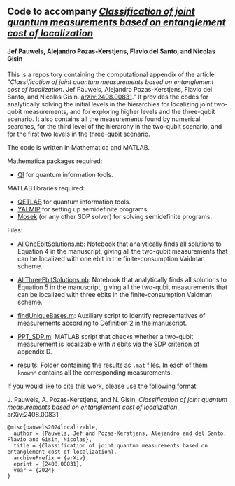 ## Code to accompany *[Classification of joint quantum measurements based on entanglement cost of localization](https://www.arxiv.org/abs/2408.00831)*
#### Jef Pauwels, Alejandro Pozas-Kerstjens, Flavio del Santo, and Nicolas Gisin

This is a repository containing the computational appendix of the article "*Classification of joint quantum measurements based on entanglement cost of localization*. Jef Pauwels, Alejandro Pozas-Kerstjens, Flavio del Santo, and Nicolas Gisin. [arXiv:2408.00831](https://www.arxiv.org/abs/2408.00831)." It provides the codes for analytically solving the initial levels in the hierarchies for localizing joint two-qubit measurements, and for exploring higher levels and the three-qubit scenario. It also contains all the measurements found by numerical searches, for the third level of the hierarchy in the two-qubit scenario, and for the first two levels in the three-qubit scenario.

The code is written in Mathematica and MATLAB.

Mathematica packages required:
  - [QI](https://github.com/rogercolbeck/QI) for quantum information tools.

MATLAB libraries required:
  - [QETLAB](http://www.qetlab.com/) for quantum information tools.
  - [YALMIP](https://yalmip.github.io/) for setting up semidefinite programs.
  - [Mosek](https://www.mosek.com/) (or any other SDP solver) for solving semidefinite programs.

Files:

  - [AllOneEbitSolutions.nb](https://github.com/apozas/localizable-measurements/blob/main/AllOneEbitSolutions.nb): Notebook that analytically finds all solutions to Equation 4 in the manuscript, giving all the two-qubit measurements that can be localized with one ebit in the finite-consumption Vaidman scheme.

  - [AllThreeEbitSolutions.nb](https://github.com/apozas/localizable-measurements/blob/main/AllThreeEbitSolutions.nb): Notebook that analytically finds all solutions to Equation 5 in the manuscript, giving all the two-qubit measurements that can be localized with three ebits in the finite-consumption Vaidman scheme.

  - [findUniqueBases.m](https://github.com/apozas/localizable-measurements/blob/main/findUniqueBases.m): Auxiliary script to identify representatives of measurements according to Definition 2 in the manuscript.

  - [PPT_SDP.m](https://github.com/apozas/localizable-measurements/blob/main/PPT_SDP.m): MATLAB script that checks whether a two-qubit measurement is localizable with $n$ ebits via the SDP criterion of appendix D.

  - [results](https://github.com/apozas/localizable-measurements/blob/main/results/): Folder containing the results as ``.mat`` files. In each of them ``knownM`` contains all the corresponding measurements.

If you would like to cite this work, please use the following format:

J. Pauwels, A. Pozas-Kerstjens, and N. Gisin, _Classification of joint quantum measurements based on entanglement cost of localization_, arXiv:2408.00831

```
@misc{pauwels2024localizable,
  author = {Pauwels, Jef and Pozas-Kerstjens, Alejandro and del Santo, Flavio and Gisin, Nicolas},
  title = {Classification of joint quantum measurements based on entanglement cost of localization},
  archivePrefix = {arXiv},
  eprint = {2408.00831},
  year = {2024}
}
```
